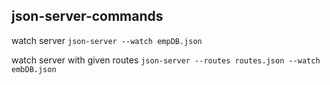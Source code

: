 ## json-server-commands

watch server
`json-server --watch empDB.json`

watch server with given routes
`json-server --routes routes.json --watch embDB.json`
